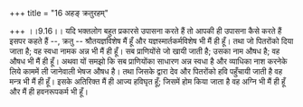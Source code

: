 +++
title = "16 अहङ् क्रतुरहम्"

+++
।।9.16।। यदि भक्तलोग बहुत प्रकारसे उपासना करते हैं तो आपकी ही उपासना कैसे
करते हैं इसपर कहते हैं --, क्रतु -- श्रौतयज्ञविशेष मैं हूँ और
यज्ञस्मार्तकर्मविशेष भी मैं ही हूँ। तथा जो पितरोंको दिया जाता है; वह
स्वधा नामक अन्न भी मैं ही हूँ। सब प्राणियोंसे जो खायी जाती है; उसका नाम
औषध है; वह औषध भी मैं ही हूँ। अथवा यों समझो कि सब प्राणियोंका साधारण
अन्न स्वधा है और व्याधिका नाश करनेके लिये काममें ली जानेवाली भेषज औषध
है। तथा जिसके द्वारा देव और पितरोंको हवि पहुँचायी जाती है वह मन्त्र भी
मैं ही हूँ। इसके अतिरिक्त मैं ही आज्य हविघृत हूँ; जिसमें होम किया जाता
है वह अग्नि भी मैं ही हूँ और मैं ही हवनरूपकर्म भी हूँ।
